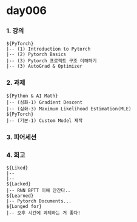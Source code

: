 # day006

### 1. 강의
    ${PyTorch}
    |-- (1) Introduction to Pytorch
    |-- (2) Pytorch Basics
    |-- (3) Pytorch 프로젝트 구조 이해하기
    |-- (3) AutoGrad & Optimizer
    
### 2. 과제
    ${Python & AI Math}
    |-- (심화-1) Gradient Descent
    |-- (심화-3) Maximum Likelihood Estimation(MLE)
    ${PyTorch}
    |-- (기본-1) Custom Model 제작

### 3. 피어세션

### 4. 회고
    ${Liked}
    |-- 
    |-- 
    ${Lacked}
    |-- RNN BPTT 이해 안간다..
    ${Learned}
    |-- Pytorch Documents...
    ${Longed for}
    |-- 오후 시간에 과제하는 거 좋다!
    
